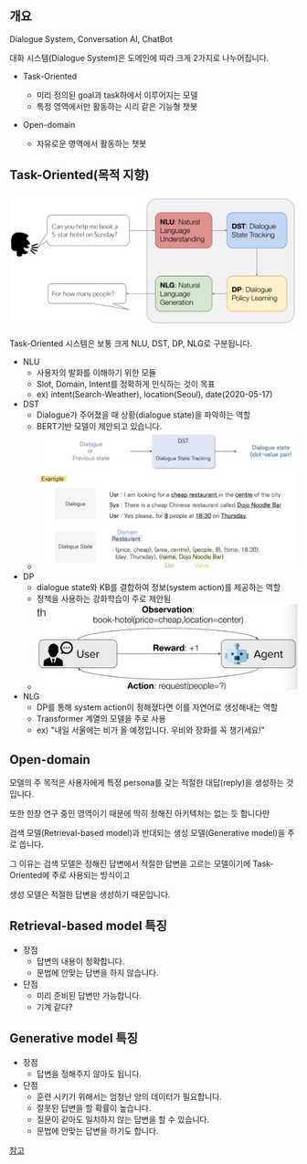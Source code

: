 ## 개요

Dialogue System, Conversation AI, ChatBot

대화 시스템(Dialogue System)은 도메인에 따라 크게 2가지로 나누어집니다.

* Task-Oriented
    - 미리 정의된 goal과 task하에서 이루어지는 모델
    - 특정 영역에서만 활동하는 시리 같은 기능형 챗봇
    
* Open-domain
    - 자유로운 영역에서 활동하는 챗봇

## Task-Oriented(목적 지향)
![](../images/task-oriented-architecture.png)

Task-Oriented 시스템은 보통 크게 NLU, DST, DP, NLG로 구분됩니다.

* NLU
    - 사용자의 발화를 이해하기 위한 모듈
    - Slot, Domain, Intent를 정확하게 인식하는 것이 목표
    - ex) intent(Search-Weather), location(Seoul), date(2020-05-17)
* DST
    - Dialogue가 주어졌을 때 상황(dialogue state)을 파악하는 역할
    - BERT기반 모델이 제안되고 있습니다.
    - ![](../images/DST.png)
* DP
    - dialogue state와 KB를 결합하여 정보(system action)를 제공하는 역할
    - 정책을 사용하는 강화학습이 주로 제안됨
    - ![](../images/DP.png)
* NLG
    - DP를 통해 system action이 정해졌다면 이를 자연어로 생성해내는 역할
    - Transformer 계열의 모델을 주로 사용
    - ex) "내일 서울에는 비가 올 예정입니다. 우비와 장화를 꼭 챙기세요!"

## Open-domain

모델의 주 목적은 사용자에게 특정 persona를 갖는 적절한 대답(reply)을 생성하는 것 입니다.

또한 한창 연구 중인 영역이기 때문에 딱히 정해진 아키텍처는 없는 듯 합니다만

검색 모델(Retrieval-based model)과 반대되는 생성 모델(Generative model)을 주로 씁니다.

그 이유는 검색 모델은 정해진 답변에서 적절한 답변을 고르는 모델이기에 Task-Oriented에 주로 사용되는 방식이고

생성 모델은 적절한 답변을 생성하기 때문입니다.

## Retrieval-based model 특징
- 장점
    - 답변의 내용이 정확합니다.
    - 문법에 안맞는 답변을 하지 않습니다.
- 단점
    - 미리 준비된 답변만 가능합니다.
    - 기계 같다?

## Generative model 특징
- 장점
    - 답변을 정해주지 않아도 됩니다.
- 단점
    - 훈련 시키기 위해서는 엄청난 양의 데이터가 필요합니다.
    - 잘못된 답변을 할 확률이 높습니다.
    - 질문이 같아도 일치하지 않는 답변을 할 수 있습니다.
    - 문법에 안맞는 답변을 하기도 합니다.


[참고](https://d2.naver.com/helloworld/2110494)